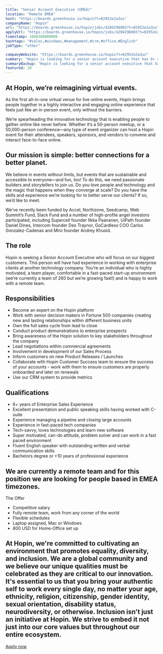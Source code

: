 ```yaml
---
title: "Senior Account Executive (EMEA)"
location: "Remote EMEA"
host: "https://boards.greenhouse.io/hopin?t=02952e2a3us"
companyName: "Hopin"
url: "https://boards.greenhouse.io/hopin/jobs/4204296003?t=02952e2a3us"
applyUrl: "https://boards.greenhouse.io/hopin/jobs/4204296003?t=02952e2a3us#app"
timestamp: 1609200000000
hashtags: "#sales,#windows,#management,#crm,#office,#English"
jobType: "other"

companyWebsite: "https://boards.greenhouse.io/hopin?t=02952e2a3us"
summary: "Hopin is looking for a senior account executive that has 6+ years of Enterprise Sales Experience."
summaryBackup: "Hopin is looking for a senior account executive that has experience in: #sales, #windows, #management."
featured: 20
---
```


## At Hopin, we’re reimagining virtual events.

As the first all-in-one virtual venue for live online events, Hopin brings people together in a highly interactive and engaging online experience that feels just like an in-person event, only without the barriers.

We’re spearheading the innovative technology that is enabling people to gather online like never before. Whether it’s a 50-person meetup, or a 50,000-person conference—any type of event organizer can host a Hopin event for their attendees, speakers, sponsors, and vendors to convene and interact face-to-face online.

## Our mission is simple: better connections for a better planet.

We believe in events without limits, but events that are sustainable and accessible to everyone—and fun, too! To do this, we need passionate builders and storytellers to join us. Do you love people and technology and the magic that happens when they converge at scale? Do you have the skills and experience we’re looking for to better serve our clients? If so, we’d like to meet.

We’ve recently been funded by Accel, Northzone, Seedcamp, Web Summit’s Fund, Slack Fund and a number of high-profile angel investors participated, including Supercell founder Ilkka Paananen, UiPath founder Daniel Dines, Intercom founder Des Traynor, GoCardless COO Carlos Gonzalez-Cadenas and Miro founder Andrey Khusid.

## The role

Hopin is seeking a Senior Account Executive who will focus on our biggest customers. This person will have had experience in working with enterprise clients at another technology company. You’re an individual who is highly motivated, a team player, comfortable in a fast-paced start-up environment (we’re currently a team of 260 but we’re growing fast!) and is happy to work with a remote team.

## Responsibilities

*   Become an expert on the Hopin platform
*   Work with senior decision makers in Fortune 500 companies creating new and lasting relationships within different business units
*   Own the full sales cycle from lead to close
*   Conduct product demonstrations to enterprise prospects
*   Bring awareness of the Hopin solution to key stakeholders throughout the company
*   Lead negotiations within commercial agreements
*   Involvement in development of our Sales Process
*   Inform customers on new Product Releases / Launches
*   Collaborate with Hopin Customer Success team to ensure the success of your accounts - work with them to ensure customers are properly onboarded and later on renewals
*   Use our CRM system to provide metrics

## Qualifications

*   6+ years of Enterprise Sales Experience
*   Excellent presentation and public speaking skills having worked with C-suite
*   Experience managing a pipeline and closing large accounts
*   Experience in fast-paced tech companies
*   Tech-savvy, loves technologies and learn new software
*   Super motivated, can-do attitude, problem solver and can work in a fast paced environment
*   Fluent English speaker with outstanding written and verbal communication skills
*   Bachelors degree or +10 years of professional experience

## We are currently a remote team and for this position we are looking for people based in EMEA timezones.

The Offer 

*   Competitive salary
*   Fully remote team, work from any corner of the world
*   Flexible schedules
*   Laptop assigned, Mac or Windows             
*   800 USD for Home-Office set up

## At Hopin, we're committed to cultivating an environment that promotes equality, diversity, and inclusion. We are a global community and we believe our unique qualities must be celebrated as they are critical to our innovation. It's essential to us that you bring your authentic self to work every single day, no matter your age, ethnicity, religion, citizenship, gender identity, sexual orientation, disability status, neurodiversity, or otherwise. Inclusion isn't just an initiative at Hopin. We strive to embed it not just into our core values but throughout our entire ecosystem.

[Apply now](https://hopin.teamtailor.com/jobs/908521-enterprise-account-executive-emea/applications/new)
